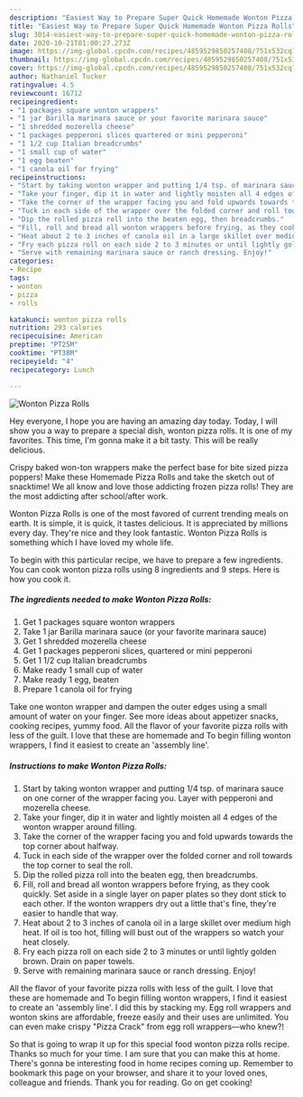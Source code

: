 ```yaml
---
description: "Easiest Way to Prepare Super Quick Homemade Wonton Pizza Rolls"
title: "Easiest Way to Prepare Super Quick Homemade Wonton Pizza Rolls"
slug: 3014-easiest-way-to-prepare-super-quick-homemade-wonton-pizza-rolls
date: 2020-10-21T01:00:27.273Z
image: https://img-global.cpcdn.com/recipes/4859529850257408/751x532cq70/wonton-pizza-rolls-recipe-main-photo.jpg
thumbnail: https://img-global.cpcdn.com/recipes/4859529850257408/751x532cq70/wonton-pizza-rolls-recipe-main-photo.jpg
cover: https://img-global.cpcdn.com/recipes/4859529850257408/751x532cq70/wonton-pizza-rolls-recipe-main-photo.jpg
author: Nathaniel Tucker
ratingvalue: 4.5
reviewcount: 16712
recipeingredient:
- "1 packages square wonton wrappers"
- "1 jar Barilla marinara sauce or your favorite marinara sauce"
- "1 shredded mozerella cheese"
- "1 packages pepperoni slices quartered or mini pepperoni"
- "1 1/2 cup Italian breadcrumbs"
- "1 small cup of water"
- "1 egg beaten"
- "1 canola oil for frying"
recipeinstructions:
- "Start by taking wonton wrapper and putting 1/4 tsp. of marinara sauce on one corner of the wrapper facing you. Layer with pepperoni and mozerella cheese."
- "Take your finger, dip it in water and lightly moisten all 4 edges of the wonton wrapper around filling."
- "Take the corner of the wrapper facing you and fold upwards towards the top corner about halfway."
- "Tuck in each side of the wrapper over the folded corner and roll towards the top corner to seal the roll."
- "Dip the rolled pizza roll into the beaten egg, then breadcrumbs."
- "Fill, roll and bread all wonton wrappers before frying, as they cook quickly. Set aside in a single layer on paper plates so they dont stick to each other. If the wonton wrappers dry out a little that&#39;s fine, they&#39;re easier to handle that way."
- "Heat about 2 to 3 inches of canola oil in a large skillet over medium high heat. If oil is too hot, filling will bust out of the wrappers so watch your heat closely."
- "Fry each pizza roll on each side 2 to 3 minutes or until lightly golden brown. Drain on paper towels."
- "Serve with remaining marinara sauce or ranch dressing. Enjoy!"
categories:
- Recipe
tags:
- wonton
- pizza
- rolls

katakunci: wonton pizza rolls 
nutrition: 293 calories
recipecuisine: American
preptime: "PT25M"
cooktime: "PT38M"
recipeyield: "4"
recipecategory: Lunch

---
```



![Wonton Pizza Rolls](https://img-global.cpcdn.com/recipes/4859529850257408/751x532cq70/wonton-pizza-rolls-recipe-main-photo.jpg)

Hey everyone, I hope you are having an amazing day today. Today, I will show you a way to prepare a special dish, wonton pizza rolls. It is one of my favorites. This time, I'm gonna make it a bit tasty. This will be really delicious.

Crispy baked won-ton wrappers make the perfect base for bite sized pizza poppers! Make these Homemade Pizza Rolls and take the sketch out of snacktime! We all know and love those addicting frozen pizza rolls! They are the most addicting after school/after work.

Wonton Pizza Rolls is one of the most favored of current trending meals on earth. It is simple, it is quick, it tastes delicious. It is appreciated by millions every day. They're nice and they look fantastic. Wonton Pizza Rolls is something which I have loved my whole life.


To begin with this particular recipe, we have to prepare a few ingredients. You can cook wonton pizza rolls using 8 ingredients and 9 steps. Here is how you cook it.

<!--inarticleads1-->

##### The ingredients needed to make Wonton Pizza Rolls:

1. Get 1 packages square wonton wrappers
1. Take 1 jar Barilla marinara sauce (or your favorite marinara sauce)
1. Get 1 shredded mozerella cheese
1. Get 1 packages pepperoni slices, quartered or mini pepperoni
1. Get 1 1/2 cup Italian breadcrumbs
1. Make ready 1 small cup of water
1. Make ready 1 egg, beaten
1. Prepare 1 canola oil for frying


Take one wonton wrapper and dampen the outer edges using a small amount of water on your finger. See more ideas about appetizer snacks, cooking recipes, yummy food. All the flavor of your favorite pizza rolls with less of the guilt. I love that these are homemade and To begin filling wonton wrappers, I find it easiest to create an &#39;assembly line&#39;. 

<!--inarticleads2-->

##### Instructions to make Wonton Pizza Rolls:

1. Start by taking wonton wrapper and putting 1/4 tsp. of marinara sauce on one corner of the wrapper facing you. Layer with pepperoni and mozerella cheese.
1. Take your finger, dip it in water and lightly moisten all 4 edges of the wonton wrapper around filling.
1. Take the corner of the wrapper facing you and fold upwards towards the top corner about halfway.
1. Tuck in each side of the wrapper over the folded corner and roll towards the top corner to seal the roll.
1. Dip the rolled pizza roll into the beaten egg, then breadcrumbs.
1. Fill, roll and bread all wonton wrappers before frying, as they cook quickly. Set aside in a single layer on paper plates so they dont stick to each other. If the wonton wrappers dry out a little that&#39;s fine, they&#39;re easier to handle that way.
1. Heat about 2 to 3 inches of canola oil in a large skillet over medium high heat. If oil is too hot, filling will bust out of the wrappers so watch your heat closely.
1. Fry each pizza roll on each side 2 to 3 minutes or until lightly golden brown. Drain on paper towels.
1. Serve with remaining marinara sauce or ranch dressing. Enjoy!


All the flavor of your favorite pizza rolls with less of the guilt. I love that these are homemade and To begin filling wonton wrappers, I find it easiest to create an &#39;assembly line&#39;. I did this by stacking my. Egg roll wrappers and wonton skins are affordable, freeze easily and their uses are unlimited. You can even make crispy &#34;Pizza Crack&#34; from egg roll wrappers—who knew?! 

So that is going to wrap it up for this special food wonton pizza rolls recipe. Thanks so much for your time. I am sure that you can make this at home. There's gonna be interesting food in home recipes coming up. Remember to bookmark this page on your browser, and share it to your loved ones, colleague and friends. Thank you for reading. Go on get cooking!

